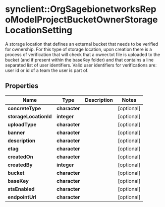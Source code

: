 # synclient::OrgSagebionetworksRepoModelProjectBucketOwnerStorageLocationSetting

A storage location that defines an external bucket that needs to be verified for ownership. For this type of storage location, upon creation there is a process of verification that will check that a owner.txt file is uploaded to the bucket (and if present within the baseKey folder) and that contains a line separated list of user identifiers. Valid user identifiers for verifications are: user id or id of a team the user is part of.

## Properties
Name | Type | Description | Notes
------------ | ------------- | ------------- | -------------
**concreteType** | **character** |  | [optional] 
**storageLocationId** | **integer** |  | [optional] 
**uploadType** | **character** |  | [optional] 
**banner** | **character** |  | [optional] 
**description** | **character** |  | [optional] 
**etag** | **character** |  | [optional] 
**createdOn** | **character** |  | [optional] 
**createdBy** | **integer** |  | [optional] 
**bucket** | **character** |  | [optional] 
**baseKey** | **character** |  | [optional] 
**stsEnabled** | **character** |  | [optional] 
**endpointUrl** | **character** |  | [optional] 


